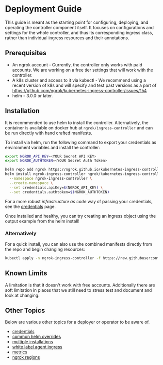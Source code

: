 # Deployment Guide

This guide is meant as the starting point for configuring, deploying, and operating the controller component itself. It focuses on configurations and settings for the whole controller, and thus its corresponding ingress class, rather than individual ingress resources and their annotations.


## Prerequisites
- An ngrok account - Currently, the controller only works with paid accounts. We are working on a free tier settings that will work with the controller.
- A k8s cluster and access to it via kubectl - We recommend using a recent version of k8s and will specify and test past versions as a part of https://github.com/ngrok/kubernetes-ingress-controller/issues/154
- helm - 3.0.0 or later.

## Installation

It is recommended to use helm to install the controller. Alternatively, the container is available on docker hub at `ngrok/ingress-controller` and can be run directly with hand crafted manifests.

To install via helm, run the following command to export your credentials as environment variables and install the controller:

```bash
export NGROK_API_KEY=<YOUR Secret API KEY>
export NGROK_AUTHTOKEN=<YOUR Secret Auth Token>

helm repo add ngrok https://ngrok.github.io/kubernetes-ingress-controller
helm install ngrok-ingress-controller ngrok/kubernetes-ingress-controller \
  --namespace ngrok-ingress-controller \
  --create-namespace \
  --set credentials.apiKey=$(NGROK_API_KEY) \
  --set credentials.authtoken=$(NGROK_AUTHTOKEN)
```

For a more robust _infrastructure as code_ way of passing your credentials, see the [credentials](./credentials.md#setup) page.

Once installed and healthy, you can try creating an ingress object using the output example from the helm install!

### Alternatively

For a quick install, you can also use the combined manifests directly from the repo and begin changing resources:

```bash
kubectl apply -n ngrok-ingress-controller -f https://raw.githubusercontent.com/ngrok/kubernetes-ingress-controller/main/manifest-bundle.yaml
```

## Known Limits

A limitation is that it doesn't work with free accounts. Additionally there are soft limitation in places that we still need to stress test and document and look at changing.


## Other Topics

Below are various other topics for a deployer or operator to be aware of.
- [credentials](./credentials.md)
- [common helm overrides](./common-helm-k8s-overrides.md)
- [multiple installations](./multiple-installations.md)
- [white label agent ingress](./white-label-agent-ingress.md)
- [metrics](./metrics.md)
- [ngrok regions](./ngrok-regions.md)
